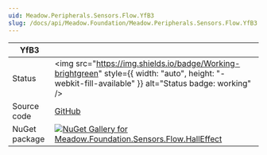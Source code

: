 ```yaml
---
uid: Meadow.Peripherals.Sensors.Flow.YfB3
slug: /docs/api/Meadow.Foundation/Meadow.Peripherals.Sensors.Flow.YfB3
---
```


| YfB3 | |
|--------|--------|
| Status | <img src="https://img.shields.io/badge/Working-brightgreen" style={{ width: "auto", height: "-webkit-fill-available" }} alt="Status badge: working" /> |
| Source code | [GitHub](https://github.com/WildernessLabs/Meadow.Foundation/tree/main/Source/Meadow.Foundation.Peripherals/Sensors.Flow.HallEffect) |
| NuGet package | <a href="https://www.nuget.org/packages/Meadow.Foundation.Sensors.Flow.HallEffect/" target="_blank"><img src="https://img.shields.io/nuget/v/Meadow.Foundation.Sensors.Flow.HallEffect.svg?label=Meadow.Foundation.Sensors.Flow.HallEffect" alt="NuGet Gallery for Meadow.Foundation.Sensors.Flow.HallEffect" /></a> |

